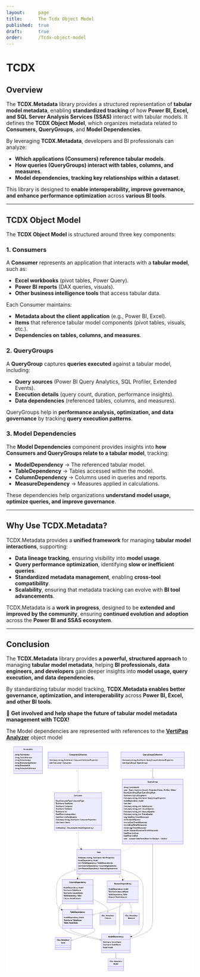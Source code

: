 ```yaml
---
layout:     page
title:      The Tcdx Object Model
published:  true
draft:      true
order:      /Tcdx-object-model
---
```


# **TCDX**

## **Overview**
The **TCDX.Metadata** library provides a structured representation of **tabular model metadata**, enabling **standardized tracking** of how **Power BI, Excel, and SQL Server Analysis Services (SSAS)** interact with tabular models. It defines the **TCDX Object Model**, which organizes metadata related to **Consumers**, **QueryGroups**, and **Model Dependencies**.

By leveraging **TCDX.Metadata**, developers and BI professionals can analyze:
- **Which applications (Consumers) reference tabular models**.
- **How queries (QueryGroups) interact with tables, columns, and measures**.
- **Model dependencies, tracking key relationships within a dataset**.

This library is designed to **enable interoperability, improve governance, and enhance performance optimization** across **various BI tools**.

---

## **TCDX Object Model**
The **TCDX Object Model** is structured around three key components:

### **1. Consumers**
A **Consumer** represents an application that interacts with a **tabular model**, such as:
- **Excel workbooks** (pivot tables, Power Query).
- **Power BI reports** (DAX queries, visuals).
- **Other business intelligence tools** that access tabular data.

Each Consumer maintains:
- **Metadata about the client application** (e.g., Power BI, Excel).
- **Items** that reference tabular model components (pivot tables, visuals, etc.).
- **Dependencies on tables, columns, and measures**.

### **2. QueryGroups**
A **QueryGroup** captures **queries executed** against a tabular model, including:
- **Query sources** (Power BI Query Analytics, SQL Profiler, Extended Events).
- **Execution details** (query count, duration, performance insights).
- **Data dependencies** (referenced tables, columns, and measures).

QueryGroups help in **performance analysis, optimization, and data governance** by tracking **query execution patterns**.

### **3. Model Dependencies**
The **Model Dependencies** component provides insights into **how Consumers and QueryGroups relate to a tabular model**, tracking:
- **ModelDependency** → The referenced tabular model.
- **TableDependency** → Tables accessed within the model.
- **ColumnDependency** → Columns used in queries and reports.
- **MeasureDependency** → Measures applied in calculations.

These dependencies help organizations **understand model usage, optimize queries, and improve governance**.

---

## **Why Use TCDX.Metadata?**
TCDX.Metadata provides a **unified framework** for managing **tabular model interactions**, supporting:
- **Data lineage tracking**, ensuring visibility into **model usage**.
- **Query performance optimization**, identifying **slow or inefficient queries**.
- **Standardized metadata management**, enabling **cross-tool compatibility**.
- **Scalability**, ensuring that metadata tracking can evolve with **BI tool advancements**.

TCDX.Metadata is a **work in progress**, designed to be **extended and improved by the community**, ensuring **continued evolution and adoption** across the **Power BI and SSAS ecosystem**.

---

## **Conclusion**
The **TCDX.Metadata** library provides **a powerful, structured approach** to managing **tabular model metadata**, helping **BI professionals, data engineers, and developers** gain deeper insights into **model usage, query execution, and data dependencies**. 

By standardizing tabular model tracking, **TCDX.Metadata enables better governance, optimization, and interoperability** across **Power BI, Excel, and other BI tools**.

🚀 **Get involved and help shape the future of tabular model metadata management with TCDX!**

The Model dependencies are represented with references to the **[VertiPaq Analyzer](https://docs.sqlbi.com/vertipaq-analyzer/)** object model

<img src="images/tcdx_full_diagram.png" width="800">


